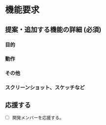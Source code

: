 # 機能要求
<!-- 機能追加についてのIssueです！書いてくれてありがとう！！ -->

## 提案・追加する機能の詳細 (必須)
<!-- 要求する機能の詳細について、可能な限り書いてください〜
無理ない程度に、分かる範囲で書いてくれると嬉しいよ！！ -->

### 目的
<!-- その機能が解決する課題や目的について教えてください。 -->

### 動作
<!-- その機能がどのように動作するか教えてください。 -->

### その他
<!-- 他に説明したいことがあれば、教えてください。 -->

### スクリーンショット、スケッチなど
<!-- イメージしている動作や機能のイラスト、写真があれば添付してください。 -->

## 応援する
<!-- ただ応援するだけのボタンです。付いてると開発陣が元気になります。 -->
- [ ] 開発メンバーを応援する。
